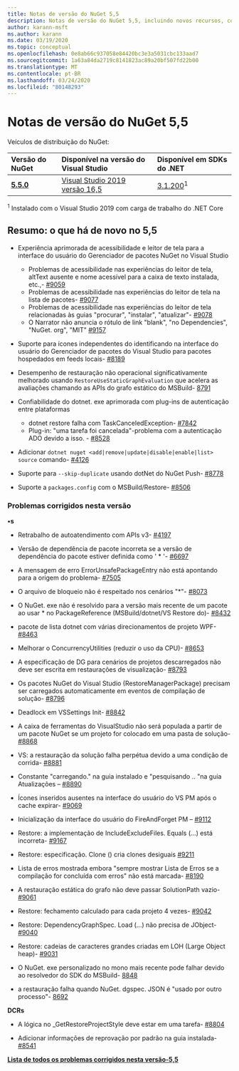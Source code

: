 ```yaml
---
title: Notas de versão do NuGet 5,5
description: Notas de versão do NuGet 5,5, incluindo novos recursos, correções de bugs e DCRs.
author: karann-msft
ms.author: karann
ms.date: 03/19/2020
ms.topic: conceptual
ms.openlocfilehash: 0e8ab66c937058e84420bc3e3a5031cbc133aad7
ms.sourcegitcommit: 1a63a84da2719c8141823ac89a20bf507fd22b00
ms.translationtype: MT
ms.contentlocale: pt-BR
ms.lasthandoff: 03/24/2020
ms.locfileid: "80148293"
---
```

# <a name="nuget-55-release-notes"></a>Notas de versão do NuGet 5,5

Veículos de distribuição do NuGet:

| Versão do NuGet | Disponível na versão do Visual Studio| Disponível em SDKs do .NET|
|:---|:---|:---|
| [**5.5.0**](https://nuget.org/downloads) | [Visual Studio 2019 versão 16,5](https://visualstudio.microsoft.com/downloads/) | [3.1.200](https://dotnet.microsoft.com/download/dotnet-core/3.1)<sup>1</sup> |

<sup>1</sup> Instalado com o Visual Studio 2019 com carga de trabalho do .NET Core

## <a name="summary-whats-new-in-55"></a>Resumo: o que há de novo no 5,5

* Experiência aprimorada de acessibilidade e leitor de tela para a interface do usuário do Gerenciador de pacotes NuGet no Visual Studio
    * Problemas de acessibilidade nas experiências do leitor de tela, altText ausente e nome acessível para a caixa de texto instalada, etc.,- [#9059](https://github.com/NuGet/Home/issues/9059)
    * Problemas de acessibilidade nas experiências do leitor de tela na lista de pacotes- [#9077](https://github.com/NuGet/Home/issues/9077)
    * Problemas de acessibilidade nas experiências do leitor de tela relacionadas às guias "procurar", "instalar", "atualizar"- [#9078](https://github.com/NuGet/Home/issues/9078)
    * O Narrator não anuncia o rótulo de link "blank", "no Dependencies", "NuGet. org", "MIT" [#9157](https://github.com/NuGet/Home/issues/9157)

* Suporte para ícones independentes do identificando na interface do usuário do Gerenciador de pacotes do Visual Studio para pacotes hospedados em feeds locais- [#8189](https://github.com/NuGet/Home/issues/8189)

* Desempenho de restauração não operacional significativamente melhorado usando `RestoreUseStaticGraphEvaluation` que acelera as avaliações chamando as APIs do grafo estático do MSBuild- [8791](https://github.com/NuGet/Home/issues/8791)

* Confiabilidade do dotnet. exe aprimorada com plug-ins de autenticação entre plataformas
    * dotnet restore falha com TaskCanceledException- [#7842](https://github.com/NuGet/Home/issues/7842)
    * Plug-in: "uma tarefa foi cancelada"-problema com a autenticação ADO devido a isso. - [#8528](https://github.com/NuGet/Home/issues/8528)

* Adicionar `dotnet nuget <add|remove|update|disable|enable|list> source` comando- [#4126](https://github.com/NuGet/Home/issues/4126)

* Suporte para `--skip-duplicate` usando dotNet do NuGet Push- [#8778](https://github.com/NuGet/Home/issues/8778)

* Suporte a `packages.config` com o MSBuild/Restore- [#8506](https://github.com/NuGet/Home/issues/8506)

### <a name="issues-fixed-in-this-release"></a>Problemas corrigidos nesta versão

**•s**

* Retrabalho de autoatendimento com APIs v3- [#4197](https://github.com/NuGet/Home/issues/4197)

* Versão de dependência de pacote incorreta se a versão de dependência do pacote estiver definida como ' * '- [#6697](https://github.com/NuGet/Home/issues/6697)

* A mensagem de erro ErrorUnsafePackageEntry não está apontando para a origem do problema- [#7505](https://github.com/NuGet/Home/issues/7505)

* O arquivo de bloqueio não é respeitado nos cenários "*"- [#8073](https://github.com/NuGet/Home/issues/8073)

* O NuGet. exe não é resolvido para a versão mais recente de um pacote ao usar * no PackageReference (MSBuild/dotnet/VS Restore do)- [#8432](https://github.com/NuGet/Home/issues/8432)

* pacote de lista dotnet com várias direcionamentos de projeto WPF- [#8463](https://github.com/NuGet/Home/issues/8463)

* Melhorar o ConcurrencyUtilities (reduzir o uso da CPU)- [#8653](https://github.com/NuGet/Home/issues/8653)

* A especificação de DG para cenários de projetos descarregados não deve ser escrita em restaurações de visualização- [#8793](https://github.com/NuGet/Home/issues/8793)

* Os pacotes NuGet do Visual Studio (RestoreManagerPackage) precisam ser carregados automaticamente em eventos de compilação de solução- [#8796](https://github.com/NuGet/Home/issues/8796)

* Deadlock em VSSettings Init- [#8842](https://github.com/NuGet/Home/issues/8842)

* A caixa de ferramentas do VisualStudio não será populada a partir de um pacote NuGet se um projeto for colocado em uma pasta de solução- [#8868](https://github.com/NuGet/Home/issues/8868)

* VS: a restauração da solução falha perpétua devido a uma condição de corrida- [#8881](https://github.com/NuGet/Home/issues/8881)

* Constante "carregando." na guia instalado e "pesquisando <term>.. "na guia Atualizações – [#8890](https://github.com/NuGet/Home/issues/8890)

* Ícones inseridos ausentes na interface do usuário do VS PM após o cache expirar- [#9069](https://github.com/NuGet/Home/issues/9069)

* Inicialização da interface do usuário do FireAndForget PM – [#9112](https://github.com/NuGet/Home/issues/9112)

* Restore: a implementação de IncludeExcludeFiles. Equals (...) está incorreta- [#9167](https://github.com/NuGet/Home/issues/9167)

* Restore: especificação. Clone () cria clones desiguais [#9211](https://github.com/NuGet/Home/issues/9211)

* Lista de erros mostrada embora "sempre mostrar Lista de Erros se a compilação for concluída com erros" não está marcada- [#8190](https://github.com/NuGet/Home/issues/8190)

* A restauração estática do grafo não deve passar SolutionPath vazio- [#9061](https://github.com/NuGet/Home/issues/9061)

* Restore: fechamento calculado para cada projeto 4 vezes- [#9042](https://github.com/NuGet/Home/issues/9042)

* Restore: DependencyGraphSpec. Load (...) não precisa de JObject- [#9040](https://github.com/NuGet/Home/issues/9040)

* Restore: cadeias de caracteres grandes criadas em LOH (Large Object heap)- [#9031](https://github.com/NuGet/Home/issues/9031)

* O NuGet. exe personalizado no mono mais recente pode falhar devido ao resolvedor do SDK do MSBuild- [8848](https://github.com/NuGet/Home/issues/8848)

* a restauração falha quando NuGet. dgspec. JSON é "usado por outro processo"- [8692](https://github.com/NuGet/Home/issues/8692)

**DCRs**

* A lógica no _GetRestoreProjectStyle deve estar em uma tarefa- [#8804](https://github.com/NuGet/Home/issues/8804)

* Adicionar informações de reprovação por padrão na guia instalada- [#8541](https://github.com/NuGet/Home/issues/8541)

**[Lista de todos os problemas corrigidos nesta versão-5,5](https://app.zenhub.com/workspaces/nuget-client-team-55aec9a240305cf007585881/reports/release?release=5e0e5fbd021f7aa0ec95db18)**
